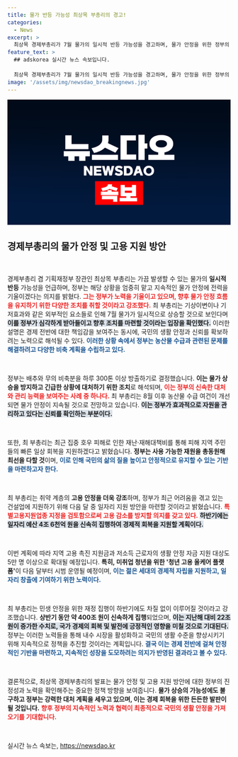 ```yaml
---
title: 물가 반등 가능성 최상목 부총리의 경고!
categories:
  - News
excerpt: >
  최상목 경제부총리가 7월 물가의 일시적 반등 가능성을 경고하며, 물가 안정을 위한 정부의 강력한 대응 방안을 발표했습니다. 농산물 비축분 방출과 취약계층 고용 지원을 통해 민생 안정에 나서겠다는 의지를 보였습니다. 지금 바로 확인해보세요!
feature_text: >
  ## adskorea 실시간 뉴스 속보입니다.

  최상목 경제부총리가 7월 물가의 일시적 반등 가능성을 경고하며, 물가 안정을 위한 정부의 강력한 대응 방안을 발표했습니다. 농산물 비축분 방출과 취약계층 고용 지원을 통해 민생 안정에 나서겠다는 의지를 보였습니다. 지금 바로 확인해보세요!
image: '/assets/img/newsdao_breakingnews.jpg'
---
```


<p><img src="/assets/img/newsdao_breakingnews.jpg" alt="adskorea 속보" /></p>

<h2 data-ke-size="size26">경제부총리의 물가 안정 및 고용 지원 방안</h2>

<p data-ke-size="size16">&nbsp;</p>  

<p>경제부총리 겸 기획재정부 장관인 최상목 부총리는 가끔 발생할 수 있는 물가의 <b>일시적 반등</b> 가능성을 언급하며, 정부는 해당 상황을 엄중히 맡고 지속적인 물가 안정에 전력을 기울이겠다는 의지를 밝혔다. <b><span style="color: #ee2323;">그는 정부가 노력을 기울이고 있으며, 향후 물가 안정 흐름을 유지하기 위한 다양한 조치를 취할 것이라고 강조했다.</span></b> 최 부총리는 기상이변이나 기저효과와 같은 외부적인 요소들로 인해 7월 물가가 일시적으로 상승할 것으로 보인다며 <b><span style="background-color: #21538527;">이를 정부가 심각하게 받아들이고 향후 조치를 마련할 것이라는 입장을 확인했다.</span></b> 이러한 설명은 경제 전반에 대한 책임감을 보여주는 동시에, 국민의 생활 안정과 신뢰를 확보하려는 노력으로 해석될 수 있다. <b><span style="color: #1a5490;">이러한 상황 속에서 정부는 농산물 수급과 관련된 문제를 해결하려고 다양한 비축 계획을 수립하고 있다.</span></b>  </p>

<p data-ke-size="size16">&nbsp;</p>  

<p>정부는 배추와 무의 비축분을 하루 300톤 이상 방출하기로 결정했습니다. <b>이는 물가 상승을 방지하고 긴급한 상황에 대처하기 위한 조치</b>로 해석되며, <b><span style="color: #ee2323;">이는 정부의 신속한 대처와 관리 능력을 보여주는 사례 중 하나다.</span></b> 최 부총리는 8월 이후 농산물 수급 여건이 개선되면 물가 안정이 지속될 것으로 전망하고 있습니다. <b><span style="background-color: #21538527;">이는 정부가 효과적으로 자원을 관리하고 있다는 신뢰를 확인하는 부분이다.</span></b>  </p>

<p data-ke-size="size16">&nbsp;</p>  

<p>또한, 최 부총리는 최근 집중 호우 피해로 인한 재난·재해대책비를 통해 피해 지역 주민들의 빠른 일상 회복을 지원하겠다고 밝혔습니다. <b>정부는 사용 가능한 재원을 총동원해 최선을 다할 것</b>이며, <b><span style="color: #1a5490;">이로 인해 국민의 삶의 질을 높이고 안정적으로 유지할 수 있는 기반을 마련하고자 한다.</span></b>  </p>

<p data-ke-size="size16">&nbsp;</p>  

<p>최 부총리는 취약 계층의 <b>고용 안정을 더욱 강조</b>하며, 정부가 최근 어려움을 겪고 있는 건설업에 지원하기 위해 다음 달 중 일자리 지원 방안을 마련할 것이라고 밝혔습니다. <b><span style="color: #ee2323;">특별고용지원업종 지정을 검토함으로써 고용 감소를 방지할 의지를 갖고 있다.</span></b> <b><span style="background-color: #21538527;">하반기에는 일자리 예산 4조 6천억 원을 신속히 집행하여 경제적 회복을 지원할 계획이다.</span></b>   </p>

<p data-ke-size="size16">&nbsp;</p>  

<p>이번 계획에 따라 지역 고용 촉진 지원금과 저소득 근로자의 생활 안정 자금 지원 대상도 5만 명 이상으로 확대될 예정입니다. <b>특히, 미취업 청년을 위한 '청년 고용 올케어 플랫폼'</b>이 다음 달부터 시범 운영될 예정이며, <b><span style="color: #1a5490;">이는 젊은 세대의 경제적 자립을 지원하고, 일자리 창출에 기여하기 위한 노력이다.</span></b>  </p>

<p data-ke-size="size16">&nbsp;</p>  

<p>최 부총리는 민생 안정을 위한 재정 집행이 하반기에도 차질 없이 이루어질 것이라고 강조했습니다. <b>상반기 동안 약 400조 원이 신속하게 집행</b>되었으며, <b><span style="background-color: #21538527;">이는 지난해 대비 22조 원이 증가한 수치로, 국가 경제의 회복 및 발전에 긍정적인 영향을 미칠 것으로 기대된다.</span></b> 정부는 이러한 노력들을 통해 내수 시장을 활성화하고 국민의 생활 수준을 향상시키기 위해 지속적으로 정책을 추진할 것이라는 계획입니다. <b><span style="color: #1a5490;">결국 이는 경제 전반에 걸쳐 안정적인 기반을 마련하고, 지속적인 성장을 도모하려는 의지가 반영된 결과라고 볼 수 있다.</span></b>  </p>

<p data-ke-size="size16">&nbsp;</p>  

<p>결론적으로, 최상목 경제부총리의 발표는 물가 안정 및 고용 지원 방안에 대한 정부의 진정성과 노력을 확인해주는 중요한 정책 방향을 보여줍니다. <b>물가 상승의 가능성에도 불구하고 정부는 강력한 대처 계획을 세우고 있으며, 이는 경제 회복을 위한 든든한 발판이 될 것입니다.</b> <b><span style="color: #ee2323;">향후 정부의 지속적인 노력과 협력이 최종적으로 국민의 생활 안정을 가져오기를 기대합니다.</span></b>  </p>

<p data-ke-size="size16">&nbsp;</p>  
실시간 뉴스 속보는, <a href="https://newsdao.kr" rel="dofollow">https://newsdao.kr</a>


